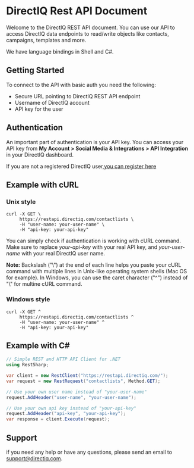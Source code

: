 # DirectIQ Rest API Document

Welcome to the DirectIQ REST API document. You can use our API to access DirectIQ data endpoints to read/write objects like contacts, campaigns, templates and more.

We have language bindings in Shell and C#.

## Getting Started

To connect to the API with basic auth you need the following:

* Secure URL pointing to DirectIQ REST API endpoint
* Username of DirectIQ account
* API key for the user

## Authentication

An important part of authentication is your API key. You can access your API key from **My Account > Social Media & Integrations > API Integration** in your DirectIQ dashboard.

If you are not a registered DirectIQ user,[you can register here](https://www.directiq.com)

## Example with cURL

### Unix style

```shell
curl -X GET \
     https://restapi.directiq.com/contactlists \
     -H "user-name: your-user-name" \
     -H "api-key: your-api-key"
```

You can simply check if authentication is working with cURL command. Make sure to replace _your-api-key_ with your real API key, and _your-user-name_ with your real DirectIQ user name.

**Note:** Backslash ("\\") at the end of each line helps you paste your cURL command with multiple lines in Unix-like operating system shells (Mac OS for example). In Windows, you can use the caret character ("^") instead of "\\" for multine cURL command.

### Windows style

```shell
curl -X GET ^
     https://restapi.directiq.com/contactlists ^
     -H "user-name: your-user-name" ^
     -H "api-key: your-api-key"
```

## Example with C#

```csharp
// Simple REST and HTTP API Client for .NET
using RestSharp;

var client = new RestClient("https://restapi.directiq.com/");
var request = new RestRequest("contactlists", Method.GET);

// Use your own user name instead of "your-user-name" 
request.AddHeader("user-name", "your-user-name");

// Use your own api key instead of "your-api-key"
request.AddHeader("api-key", "your-api-key");
var response = client.Execute(request);
```

## Support

if you need any help or have any questions, please send an email to [support@directiq.com](mailto:support@directiq.com).
